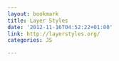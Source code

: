 ```yaml
---
layout: bookmark
title: Layer Styles
date: '2012-11-16T04:52:22+01:00'
link: http://layerstyles.org/
categories: JS

---
```

